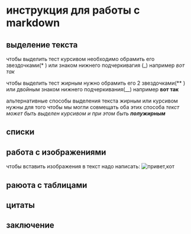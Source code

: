 # инструкция для работы с markdown

## выделение текста

чтобы выделить тест курсивом необходимо обрамить его звездочками(* ) или знаком нижнего подчеркивагия (_) например  *вот так*

чтобы выделить тест жирным нужно обрамить его 2 звездочками(** ) или двойным знаком нижнего подчеркивания(__) например **вот так**

альтернативные способы выделения текста жирным или курсивом нужны для того чтобы мы могли совмещать оба этих способа _текст может быть выделен курсивом и при этом быть **полужирным**_

## списки

## работа с изображениями

чтобы вставить изображения в текст надо написать:
![привет,кот](kot.jpg)

## раюота с таблицами

## цитаты

## заключение